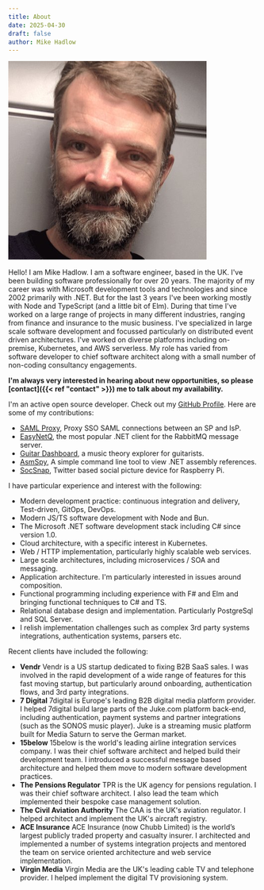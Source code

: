 ```yaml
---
title: About
date: 2025-04-30
draft: false
author: Mike Hadlow
---
```

![Mike](/img/mike.jpg)

Hello! I am Mike Hadlow. I am a software engineer, based in the UK. I've been building software professionally for over 20 years. The majority of my career was with Microsoft development tools and technologies and since 2002 primarily with .NET. But for the last 3 years I've been working mostly with Node and TypeScript (and a little bit of Elm). During that time I've worked on a large range of projects in many different industries, ranging from finance and insurance to the music business. I've specialized in large scale software development and focussed particularly on distributed event driven architectures. I've worked on diverse platforms including on-premise, Kubernetes, and AWS serverless. My role has varied from software developer to chief software architect along with a small number of non-coding consultancy engagements.

__I'm always very interested in hearing about new opportunities, so please [contact]({{< ref "contact" >}}) me to talk about my availability.__

I'm an active open source developer. Check out my [GitHub
Profile](https://github.com/mikehadlow). Here are some of my contributions:

* [SAML Proxy](https://github.com/mikehadlow/samlproxy), Proxy SSO SAML connections between an SP and IsP.
* [EasyNetQ](https://easynetq.com), the most popular .NET client for the RabbitMQ message server.
* [Guitar Dashboard](https://guitardashboard.com), a music theory explorer for guitarists.
* [AsmSpy](https://github.com/mikehadlow/AsmSpy), A simple command line tool to view .NET assembly references.
* [SocSnap](https://github.com/mikehadlow/socsnap_pi), Twitter based social picture device for Raspberry Pi.

I have particular experience and interest with the following:

* Modern development practice: continuous integration and delivery, Test-driven, GitOps, DevOps.
* Modern JS/TS software development with Node and Bun.
* The Microsoft .NET software development stack including C# since version 1.0.
* Cloud architecture, with a specific interest in Kubernetes.
* Web / HTTP implementation, particularly highly scalable web services.
* Large scale architectures, including microservices / SOA and messaging.
* Application architecture. I'm particularly interested in issues around composition.
* Functional programming including experience with F# and Elm and bringing functional techniques to C# and TS.
* Relational database design and implementation. Particularly PostgreSql and SQL Server.
* I relish implementation challenges such as complex 3rd party systems integrations, authentication systems, parsers etc.

Recent clients have included the following:

* __Vendr__ Vendr is a US startup dedicated to fixing B2B SaaS sales. I was involved in the rapid development of a wide range of features for this fast moving startup, but particularly around onboarding, authentication flows, and 3rd party integrations.
* __7 Digital__ 7digital is Europe's leading B2B digital media platform provider. I helped 7digital build large parts of the Juke.com platform back-end, including authentication, payment systems and partner integrations (such as the SONOS music player). Juke is a streaming music platform built for Media Saturn to serve the German market.
* __15below__ 15below is the world's leading airline integration services company. I was their chief software architect and helped build their development team. I introduced a successful message based architecture and helped them move to modern software development practices.
* __The Pensions Regulator__ TPR is the UK agency for pensions regulation. I was their chief software architect. I also lead the team which implemented their bespoke case management solution.
* __The Civil Aviation Authority__ The CAA is the UK's aviation regulator. I helped architect and implement the UK's aircraft registry.
* __ACE Insurance__ ACE Insurance (now Chubb Limited) is the world’s largest publicly traded property and casualty insurer. I architected and implemented a number of systems integration projects and mentored the team on service oriented architecture and web service implementation.
* __Virgin Media__ Virgin Media are the UK's leading cable TV and telephone provider. I helped implement the digital TV provisioning system.
